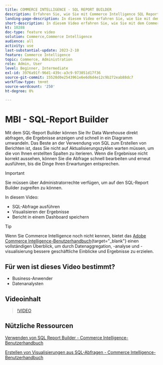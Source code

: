 ```yaml
---
title: COMMERCE INTELLIGENCE - SQL REPORT BUILDER
description: Erfahren Sie, wie Sie mit Commerce Intelligence SQL Report Builder Ihr Data Warehouse direkt abfragen, die Ergebnisse anzeigen und schnell in ein Diagramm umwandeln können.
landing-page-description: In diesem Video erfahren Sie, wie Sie mit dem Commerce Intelligence SQL-Report Builder Ihr Data Warehouse direkt abfragen, die Ergebnisse anzeigen und schnell in ein Diagramm umwandeln können.
short-description: In diesem Video erfahren Sie, wie Sie mit dem Commerce Intelligence SQL-Report Builder Ihr Data Warehouse direkt abfragen, die Ergebnisse anzeigen und schnell in ein Diagramm umwandeln können.
kt: 10288
doc-type: feature video
solution: Commerce,Commerce Intelligence
audience: all
activity: use
last-substantial-update: 2023-2-10
feature: Commerce Intelligence
topic: Commerce, Administration
role: Admin, User
level: Beginner, Intermediate
exl-id: 3976a91f-96d1-439c-a3c9-973051d17f36
source-git-commit: 15528d0e2543961e6e6d6d4e12c9b272eab88dc7
workflow-type: tm+mt
source-wordcount: '250'
ht-degree: 0%

---
```


# MBI - SQL-Report Builder

Mit dem SQL-Report Builder können Sie Ihr Data Warehouse direkt abfragen, die Ergebnisse anzeigen und schnell in ein Diagramm umwandeln. Das Beste an der Verwendung von SQL zum Erstellen von Berichten ist, dass Sie nicht auf Aktualisierungszyklen warten müssen, um die von Ihnen erstellten Spalten zu iterieren. Wenn die Ergebnisse nicht korrekt aussehen, können Sie die Abfrage schnell bearbeiten und erneut ausführen, bis die Dinge Ihren Erwartungen entsprechen.

>[!IMPORTANT]
>
>Sie müssen über Administratorrechte verfügen, um auf den SQL-Report Builder zugreifen zu können.

In diesem Video:

- SQL-Abfrage ausführen
- Visualisieren der Ergebnisse
- Bericht in einem Dashboard speichern

>[!TIP]
>
>Wenn Sie Commerce Intelligence noch nicht kennen, bietet das [Adobe Commerce Intelligence-Benutzerhandbuch](https://experienceleague.adobe.com/docs/commerce-business-intelligence/mbi/guide-overview.html?lang=de){target="_blank"} einen vollständigen Überblick, um durch Datenaggregation, -analyse und -visualisierung bessere geschäftliche Einblicke und Ergebnisse zu erzielen.

## Für wen ist dieses Video bestimmt?

- Business-Anwender
- Datenanalysten

## Videoinhalt

>[!VIDEO](https://video.tv.adobe.com/v/3413528?quality=12&learn=on&captions=ger)

## Nützliche Ressourcen

[Verwenden von SQL Report Builder - Commerce Intelligence-Benutzerhandbuch](https://experienceleague.adobe.com/docs/commerce-business-intelligence/mbi/analyze/sql/sql-rpt-bldr.html?lang=de)

[Erstellen von Visualisierungen aus SQL-Abfragen - Commerce Intelligence-Benutzerhandbuch](https://experienceleague.adobe.com/docs/commerce-business-intelligence/mbi/tutorials/create-visuals-from-sql.html?lang=de)

